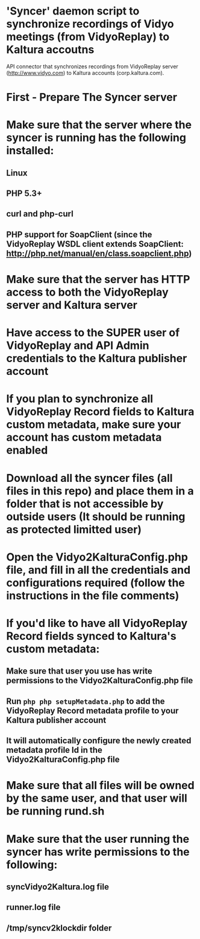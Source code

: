 'Syncer' daemon script to synchronize recordings of Vidyo meetings (from VidyoReplay) to Kaltura accoutns
====================
API connector that synchronizes recordings from VidyoReplay server (http://www.vidyo.com) to Kaltura accounts (corp.kaltura.com).

First - Prepare The Syncer server
====================
# Make sure that the server where the syncer is running has the following installed:
## Linux
## PHP 5.3+
## curl and php-curl
## PHP support for SoapClient (since the VidyoReplay WSDL client extends SoapClient: http://php.net/manual/en/class.soapclient.php)
# Make sure that the server has HTTP access to both the VidyoReplay server and Kaltura server
# Have access to the SUPER user of VidyoReplay and API Admin credentials to the Kaltura publisher account
# If you plan to synchronize all VidyoReplay Record fields to Kaltura custom metadata, make sure your account has custom metadata enabled
# Download all the syncer files (all files in this repo) and place them in a folder that is not accessible by outside users (It should be running as protected limitted user)
# Open the Vidyo2KalturaConfig.php file, and fill in all the credentials and configurations required (follow the instructions in the file comments)
# If you'd like to have all VidyoReplay Record fields synced to Kaltura's custom metadata:
## Make sure that user you use has write permissions to the Vidyo2KalturaConfig.php file
## Run ```php php setupMetadata.php``` to add the VidyoReplay Record metadata profile to your Kaltura publisher account
## It will automatically configure the newly created metadata profile Id in the Vidyo2KalturaConfig.php file
# Make sure that all files will be owned by the same user, and that user will be running rund.sh
# Make sure that the user running the syncer has write permissions to the following:
## syncVidyo2Kaltura.log file
## runner.log file
## /tmp/syncv2klockdir folder
